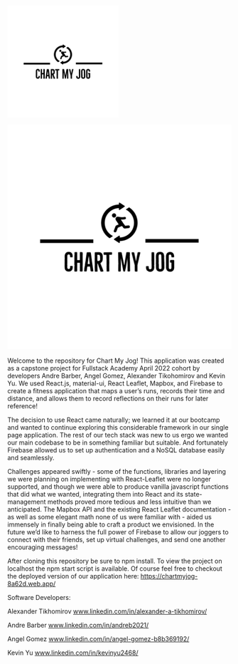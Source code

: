 <img src="./src/Images/ChartMyJog.png" width="250" alt=""/>

[![Watch the video](./src/Images/ChartMyJog.png)](https://www.youtube.com/watch?v=dmplVct15V8)

Welcome to the repository for Chart My Jog! This application was created as a capstone project for Fullstack Academy April 2022 cohort by developers Andre Barber, Angel Gomez, Alexander Tikohomirov and Kevin Yu. We used React.js, material-ui, React Leaflet, Mapbox, and Firebase to create a fitness application that maps a user’s runs, records their time and distance, and allows them to record reflections on their runs for later reference!

The decision to use React came naturally; we learned it at our bootcamp and wanted to continue exploring this considerable framework in our single page application. The rest of our tech stack was new to us ergo we wanted our main codebase to be in something familiar but suitable. And fortunately Firebase allowed us to set up authentication and a NoSQL database easily and seamlessly.

Challenges appeared swiftly - some of the functions, libraries and layering we were planning on implementing with React-Leaflet were no longer supported, and though we were able to produce vanilla javascript functions that did what we wanted, integrating them into React and its state-management methods proved more tedious and less intuitive than we anticipated. The Mapbox API and the existing React Leaflet documentation - as well as some elegant math none of us were familiar with - aided us immensely in finally being able to craft a product we envisioned. In the future we’d like to harness the full power of Firebase to allow our joggers to connect with their friends, set up virtual challenges, and send one another encouraging messages!

After cloning this repository be sure to npm install. To view the project on localhost the npm start script is available. Of course feel free to checkout the deployed version of our application here: https://chartmyjog-8a62d.web.app/

Software Developers:

Alexander Tikhomirov
www.linkedin.com/in/alexander-a-tikhomirov/

Andre Barber
www.linkedin.com/in/andreb2021/

Angel Gomez
www.linkedin.com/in/angel-gomez-b8b369192/

Kevin Yu
www.linkedin.com/in/kevinyu2468/
